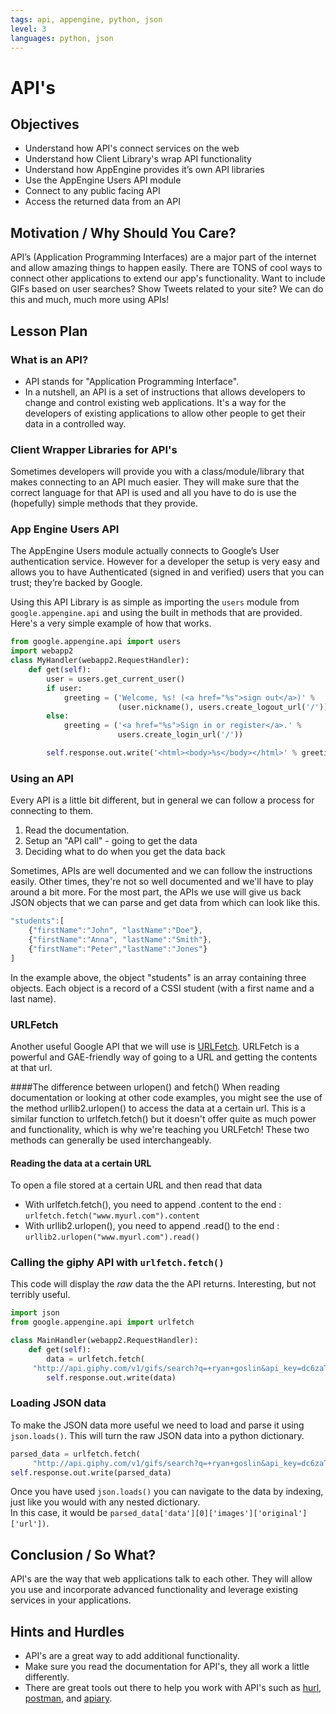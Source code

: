 ```yaml
---
tags: api, appengine, python, json
level: 3
languages: python, json
---
```


# API's

## Objectives

+ Understand how API's connect services on the web
+ Understand how Client Library's wrap API functionality
+ Understand how AppEngine provides it’s own API libraries
+ Use the AppEngine Users API module
+ Connect to any public facing API
+ Access the returned data from an API

## Motivation / Why Should You Care?

API’s (Application Programming Interfaces) are a major part of the internet and allow amazing things to happen easily. There are TONS of cool ways to connect other applications to extend our app's functionality. Want to include GIFs based on user searches? Show Tweets related to your site? We can do this and much, much more using APIs!

## Lesson Plan

### What is an API?

+ API stands for "Application Programming Interface".
+ In a nutshell, an API is a set of instructions that allows developers to change and control existing web applications. It's a way for the developers of existing applications to allow other people to get their data in a controlled way.

### Client Wrapper Libraries for API's

Sometimes developers will provide you with a class/module/library that makes connecting to an API much easier.  They will make sure that the correct language for that API is used and all you have to do is use the (hopefully) simple methods that they provide.  

### App Engine Users API

The AppEngine Users module actually connects to Google’s User authentication service.  However for a developer the setup is very easy and allows you to have Authenticated (signed in and verified) users that you can trust; they’re backed by Google.

Using this API Library is as simple as importing the `users` module from `google.appengine.api` and using the built in methods that are provided. Here's a very simple example of how that works.

```python
from google.appengine.api import users
import webapp2
class MyHandler(webapp2.RequestHandler):
    def get(self):
        user = users.get_current_user()
        if user:
            greeting = ('Welcome, %s! (<a href="%s">sign out</a>)' %
                        (user.nickname(), users.create_logout_url('/')))
        else:
            greeting = ('<a href="%s">Sign in or register</a>.' %
                        users.create_login_url('/'))

        self.response.out.write('<html><body>%s</body></html>' % greeting)
```

### Using an API

Every API is a little bit different, but in general we can follow a process for connecting to them.

1. Read the documentation.
2. Setup an "API call" - going to get the data
3. Deciding what to do when you get the data back

Sometimes, APIs are well documented and we can follow the instructions easily. Other times, they're not so well documented and we'll have to play around a bit more. For the most part, the APIs we use will give us back JSON objects that we can parse and get data from which can look like this.

```javascript
"students":[
	{"firstName":"John", "lastName":"Doe"},
	{"firstName":"Anna", "lastName":"Smith"},
	{"firstName":"Peter","lastName":"Jones"}
]
```

In the example above, the object "students" is an array containing three objects. Each object is a record of a CSSI student (with a first name and a last name).


### URLFetch
Another useful Google API that we will use is [URLFetch](https://cloud.google.com/appengine/docs/python/urlfetch/). URLFetch is a powerful and GAE-friendly way of going to a URL and getting the contents at that url. 

####The difference between urlopen() and fetch()
When reading documentation or looking at other code examples, you might see the use of the method urllib2.urlopen() to access the data at a certain url. This is a similar function to urlfetch.fetch() but it doesn't offer quite as much power and functionality, which is why we're teaching you URLFetch! These two methods can generally be used interchangeably. 

#### Reading the data at a certain URL
To open a file stored at a certain URL and then read that data
* With urlfetch.fetch(), you need to append .content to the end : `urlfetch.fetch("www.myurl.com").content`
* With urllib2.urlopen(), you need to append .read() to the end : `urllib2.urlopen("www.myurl.com").read()`


### Calling the giphy API with `urlfetch.fetch()`

This code will display the *raw* data the the API returns. Interesting, but not terribly useful.

```python
import json
from google.appengine.api import urlfetch

class MainHandler(webapp2.RequestHandler):
    def get(self):
        data = urlfetch.fetch(
     "http://api.giphy.com/v1/gifs/search?q=+ryan+goslin&api_key=dc6zaTOxFJmzC&limit=10").content
        self.response.out.write(data)
```

### Loading JSON data

To make the JSON data more useful we need to load and parse it using `json.loads()`. This will turn the raw JSON data into a python dictionary.

```python
parsed_data = urlfetch.fetch(
     "http://api.giphy.com/v1/gifs/search?q=+ryan+goslin&api_key=dc6zaTOxFJmzC&limit=10").content
self.response.out.write(parsed_data)
```
Once you have used `json.loads()` you can navigate to the data by indexing, just like you would with any nested dictionary.  
In this case, it would be `parsed_data['data'][0]['images']['original']['url'])`.

## Conclusion / So What?

API's are the way that web applications talk to each other. They will allow you use and incorporate advanced functionality and leverage existing services in your applications.

## Hints and Hurdles

+ API's are a great way to add additional functionality.
+ Make sure you read the documentation for API's, they all work a little differently.
+ There are great tools out there to help you work with API's such as [hurl](https://www.hurl.it/), [postman](https://www.getpostman.com/), and [apiary](https://apiary.io/).
